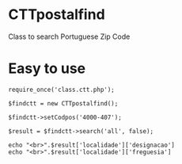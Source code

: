 # CTTpostalfind
Class to search Portuguese Zip Code

# Easy to use
```
require_once('class.ctt.php');

$findctt = new CTTpostalfind();

$findctt->setCodpos('4000-407');

$result = $findctt->search('all', false);

echo "<br>".$result['localidade']['designacao']
echo "<br>".$result['localidade']['freguesia']
```
